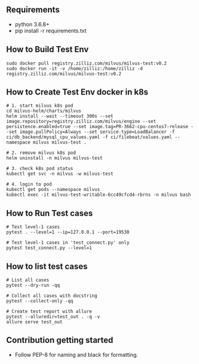 ## Requirements
* python 3.6.8+
* pip install -r requirements.txt

## How to Build Test Env
```shell
sudo docker pull registry.zilliz.com/milvus/milvus-test:v0.2
sudo docker run -it -v /home/zilliz:/home/zilliz -d registry.zilliz.com/milvus/milvus-test:v0.2
```

## How to Create Test Env docker in k8s
```shell
# 1. start milvus k8s pod
cd milvus-helm/charts/milvus
helm install --wait --timeout 300s --set image.repository=registry.zilliz.com/milvus/engine --set persistence.enabled=true --set image.tag=PR-3662-cpu-centos7-release --set image.pullPolicy=Always --set service.type=LoadBalancer -f ci/db_backend/mysql_cpu_values.yaml -f ci/filebeat/values.yaml --namespace milvus milvus-test .

# 2. remove milvus k8s pod
helm uninstall -n milvus milvus-test

# 3. check k8s pod status
kubectl get svc -n milvus -w milvus-test

# 4. login to pod
kubectl get pods --namespace milvus
kubectl exec -it milvus-test-writable-6cc49cfcd4-rbrns -n milvus bash
```

## How to Run Test cases
```shell
# Test level-1 cases
pytest . --level=1 --ip=127.0.0.1 --port=19530

# Test level-1 cases in 'test_connect.py' only
pytest test_connect.py --level=1
```

## How to list test cases
```shell
# List all cases
pytest --dry-run -qq

# Collect all cases with docstring
pytest --collect-only -qq

# Create test report with allure
pytest --alluredir=test_out . -q -v
allure serve test_out
 ```

## Contribution getting started
* Follow PEP-8 for naming and black for formatting.

